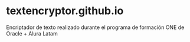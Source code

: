 # textencryptor.github.io
Encriptador de texto realizado durante el programa de formación ONE de Oracle + Alura Latam
